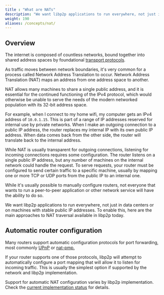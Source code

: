 ```yaml
---
title : "What are NATs"
description: "We want libp2p applications to run everywhere, not just in data centers or on machines with stable public IP addresses. Learn about the main approaches to NAT traversal available in libp2p."
weight: 190
aliases: /concepts/nat/
---
```


## Overview

The internet is composed of countless networks, bound together into shared address spaces by foundational [transport protocols](../../transport/overview).

As traffic moves between network boundaries, it's very common for a process called Network Address Translation to occur. Network Address Translation (NAT) maps an address from one address space to another.

NAT allows many machines to share a single public address, and it is essential for the continued functioning of the IPv4 protocol, which would otherwise be unable to serve the needs of the modern networked population with its 32-bit address space.

For example, when I connect to my home wifi, my computer gets an IPv4 address of `10.0.1.15`. This is part of a range of IP addresses reserved for internal use by private networks. When I make an outgoing connection to a public IP address, the router replaces my internal IP with its own public IP address. When data comes back from the other side, the router will translate back to the internal address.

While NAT is usually transparent for outgoing connections, listening for incoming connections requires some configuration. The router listens on a single public IP address, but any number of machines on the internal network could handle the request. To serve requests, your router must be configured to send certain traffic to a specific machine, usually by mapping one or more TCP or UDP ports from the public IP to an internal one.

While it's usually possible to manually configure routers, not everyone that wants to run a peer-to-peer application or other network service will have the ability to do so.

We want libp2p applications to run everywhere, not just in data centers or on machines with stable public IP addresses. To enable this, here are the main approaches to NAT traversal available in libp2p today.

## Automatic router configuration

Many routers support automatic configuration protocols for port forwarding, most commonly [UPnP][wiki_upnp] or [nat-pmp.][wiki_nat-pmp]

If your router supports one of those protocols, libp2p will attempt to automatically configure a port mapping that will
allow it to listen for incoming traffic. This is usually the simplest option if supported by the network and libp2p implementation.

<!-- ADD NOTICE -->
Support for automatic NAT configuration varies by libp2p implementation.
Check the [current implementation status](https://libp2p.io/implementations/#nat-traversal) for details.

[wiki_upnp]: https://en.wikipedia.org/wiki/Universal_Plug_and_Play
[wiki_nat-pmp]: https://en.wikipedia.org/wiki/NAT_Port_Mapping_Protocol
[wiki_stun]: https://en.wikipedia.org/wiki/STUN
[rfc_stun]: https://tools.ietf.org/html/rfc3489
[lwn_reuseport]: https://lwn.net/Articles/542629/
